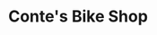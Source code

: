 ---
title: "Conte's Bike Shop"
url: /washington/contes-bike-shop-4th-street-southeast/
shop: Fahrrad
---